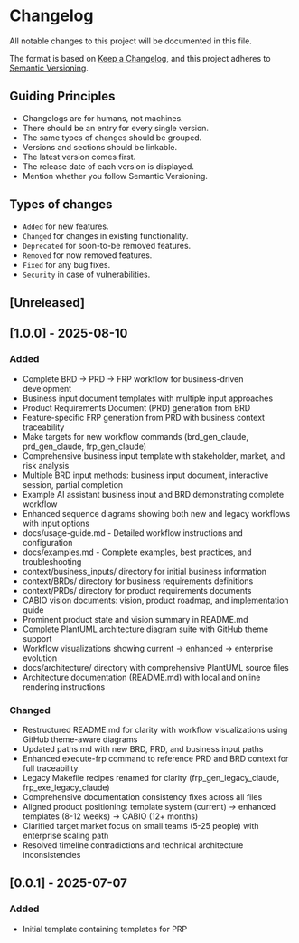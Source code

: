 # Changelog

All notable changes to this project will be documented in this file.

The format is based on [Keep a Changelog](https://keepachangelog.com/en/1.1.0/),
and this project adheres to [Semantic Versioning](https://semver.org/spec/v2.0.0.html).

## Guiding Principles

- Changelogs are for humans, not machines.
- There should be an entry for every single version.
- The same types of changes should be grouped.
- Versions and sections should be linkable.
- The latest version comes first.
- The release date of each version is displayed.
- Mention whether you follow Semantic Versioning.

## Types of changes

- `Added` for new features.
- `Changed` for changes in existing functionality.
- `Deprecated` for soon-to-be removed features.
- `Removed` for now removed features.
- `Fixed` for any bug fixes.
- `Security` in case of vulnerabilities.

## [Unreleased]

## [1.0.0] - 2025-08-10

### Added

- Complete BRD → PRD → FRP workflow for business-driven development
- Business input document templates with multiple input approaches
- Product Requirements Document (PRD) generation from BRD
- Feature-specific FRP generation from PRD with business context traceability
- Make targets for new workflow commands (brd_gen_claude, prd_gen_claude, frp_gen_claude)
- Comprehensive business input template with stakeholder, market, and risk analysis
- Multiple BRD input methods: business input document, interactive session, partial completion
- Example AI assistant business input and BRD demonstrating complete workflow
- Enhanced sequence diagrams showing both new and legacy workflows with input options
- docs/usage-guide.md - Detailed workflow instructions and configuration
- docs/examples.md - Complete examples, best practices, and troubleshooting  
- context/business_inputs/ directory for initial business information
- context/BRDs/ directory for business requirements definitions
- context/PRDs/ directory for product requirements documents
- CABIO vision documents: vision, product roadmap, and implementation guide
- Prominent product state and vision summary in README.md
- Complete PlantUML architecture diagram suite with GitHub theme support
- Workflow visualizations showing current → enhanced → enterprise evolution
- docs/architecture/ directory with comprehensive PlantUML source files
- Architecture documentation (README.md) with local and online rendering instructions

### Changed

- Restructured README.md for clarity with workflow visualizations using GitHub theme-aware diagrams
- Updated paths.md with new BRD, PRD, and business input paths
- Enhanced execute-frp command to reference PRD and BRD context for full traceability
- Legacy Makefile recipes renamed for clarity (frp_gen_legacy_claude, frp_exe_legacy_claude)
- Comprehensive documentation consistency fixes across all files
- Aligned product positioning: template system (current) → enhanced templates (8-12 weeks) → CABIO (12+ months)
- Clarified target market focus on small teams (5-25 people) with enterprise scaling path
- Resolved timeline contradictions and technical architecture inconsistencies

## [0.0.1] - 2025-07-07

### Added

- Initial template containing templates for PRP
